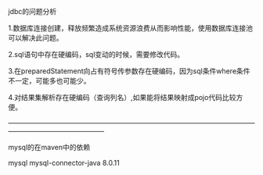 jdbc的问题分析

1.数据库连接创建，释放频繁造成系统资源浪费从而影响性能，使用数据库连接池可以解决此问题。

2.sql语句中存在硬编码，sql变动的时候，需要修改代码。

3.在preparedStatement向占有符号传参数存在硬编码，因为sql条件where条件不一定，可能多也可能少。

4.对结果集解析存在硬编码（查询列名）,如果能将结果映射成pojo代码比较方便。

——————————————————————————————————————————————————

mysql的在maven中的依赖

<dependency>
            <groupId>mysql</groupId>
            <artifactId>mysql-connector-java</artifactId>
            <version>8.0.11</version>
</dependency>